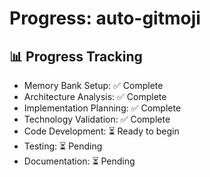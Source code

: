 # Progress: auto-gitmoji

## 📊 Progress Tracking
- Memory Bank Setup: ✅ Complete
- Architecture Analysis: ✅ Complete
- Implementation Planning: ✅ Complete
- Technology Validation: ✅ Complete
- Code Development: ⏳ Ready to begin
- Testing: ⏳ Pending
- Documentation: ⏳ Pending 